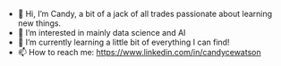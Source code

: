 - 👋 Hi, I’m Candy, a bit of a jack of all trades passionate about learning new things.
- 👀 I’m interested in mainly data science and AI
- 🌱 I’m currently learning a little bit of everything I can find!
- 📫 How to reach me: https://www.linkedin.com/in/candycewatson

<!---
CandyceW/CandyceW is a ✨ special ✨ repository because its `README.md` (this file) appears on your GitHub profile.
You can click the Preview link to take a look at your changes.
--->
